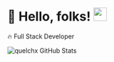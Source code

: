 # 🚀 Hello, folks! <img src="https://raw.githubusercontent.com/MartinHeinz/MartinHeinz/master/wave.gif" width="30px">

🔥 Full Stack Developer

![quelchx GitHub Stats](https://github-readme-stats.vercel.app/api?username=quelchx&show_icons=true)


